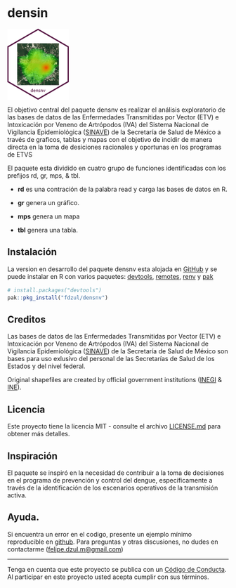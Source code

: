 
<!-- README.md is generated from README.Rmd. Please edit that file -->

# densin

<!-- badges: start -->
<!-- badges: end -->

<img align="center" src="man/figures/logo.png" alt="logo" width="140">

El objetivo central del paquete densnv es realizar el análisis
exploratorio de las bases de datos de las Enfermedades Transmitidas por
Vector (ETV) e Intoxicación por Veneno de Artrópodos (IVA) del Sistema
Nacional de Vigilancia Epidemiológica
([SINAVE](https://www.sinave.gob.mx)) de la Secretaría de Salud de
México a través de graficos, tablas y mapas con el objetivo de incidir
de manera directa en la toma de desiciones racionales y oportunas en los
programas de ETVS

El paquete esta dividido en cuatro grupo de funciones identificadas con
los prefijos rd, gr, mps, & tbl.

- **rd** es una contración de la palabra read y carga las bases de datos
  en R.

- **gr** genera un gráfico.

- **mps** genera un mapa

- **tbl** genera una tabla.

## Instalación

La version en desarrollo del paquete densnv esta alojada en
[GitHub](https://github.com/) y se puede instalar en R con varios
paquetes: [devtools](https://devtools.r-lib.org),
[remotes](https://remotes.r-lib.org),
[renv](https://rstudio.github.io/renv/articles/renv.html) y
[pak](https://pak.r-lib.org)

``` r
# install.packages("devtools")
pak::pkg_install("fdzul/densnv")
```

## Creditos

Las bases de datos de las Enfermedades Transmitidas por Vector (ETV) e
Intoxicación por Veneno de Artrópodos (IVA) del Sistema Nacional de
Vigilancia Epidemiológica ([SINAVE](https://www.sinave.gob.mx)) de la
Secretaría de Salud de México son bases para uso exlusivo del personal
de las Secretarías de Salud de los Estados y del nivel federal.

Original shapefiles are created by official government institutions
([INEGI](https://www.inegi.org.mx/temas/mg) &
[INE](https://pautas.ine.mx/transparencia/mapas/)).

## Licencia

Este proyecto tiene la licencia MIT - consulte el archivo
[LICENSE.md](LICENSE.md) para obtener más detalles.

## Inspiración

El paquete se inspiró en la necesidad de contribuir a la toma de
decisiones en el programa de prevención y control del dengue,
específicamente a través de la identificación de los escenarios
operativos de la transmisión activa.

## Ayuda.

Si encuentra un error en el codigo, presente un ejemplo mínimo
reproducible en [github](https://github.com/fdzul/rgeomex/issues). Para
preguntas y otras discusiones, no dudes en contactarme
(<felipe.dzul.m@gmail.com>)

------------------------------------------------------------------------

Tenga en cuenta que este proyecto se publica con un [Código de
Conducta](https://dplyr.tidyverse.org/CODE_OF_CONDUCT). Al participar en
este proyecto usted acepta cumplir con sus términos.
